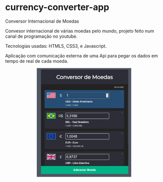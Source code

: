 # currency-converter-app
Conversor Internacional de Moedas

Convesor internacional de várias moedas pelo mundo, projeto feito num canal de programação no youtube.

Tecnologias usadas: HTML5, CSS3, e Javascript.

Aplicação com comunicação externa de uma Api para pegar os dados em tempo de real de cada moeda.

<p align="center">
  <img alt="rocketpay" src="./img/app.png" width="60%" height="40%">
</p>
